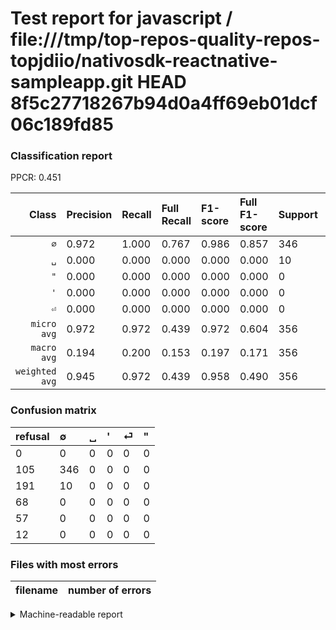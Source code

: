 # Test report for javascript / file:///tmp/top-repos-quality-repos-topjdiio/nativosdk-reactnative-sampleapp.git HEAD 8f5c27718267b94d0a4ff69eb01dcf06c189fd85

### Classification report

PPCR: 0.451

| Class | Precision | Recall | Full Recall | F1-score | Full F1-score | Support | Full Support | PPCR |
|------:|:----------|:-------|:------------|:---------|:---------|:--------|:-------------|:-----|
| `∅` | 0.972| 1.000| 0.767| 0.986| 0.857| 346| 451| 0.767 |
| `␣` | 0.000| 0.000| 0.000| 0.000| 0.000| 10| 201| 0.050 |
| `"` | 0.000| 0.000| 0.000| 0.000| 0.000| 0| 12| 0.000 |
| `'` | 0.000| 0.000| 0.000| 0.000| 0.000| 0| 68| 0.000 |
| `⏎` | 0.000| 0.000| 0.000| 0.000| 0.000| 0| 57| 0.000 |
| `micro avg` | 0.972| 0.972| 0.439| 0.972| 0.604| 356| 789| 0.451 |
| `macro avg` | 0.194| 0.200| 0.153| 0.197| 0.171| 356| 789| 0.451 |
| `weighted avg` | 0.945| 0.972| 0.439| 0.958| 0.490| 356| 789| 0.451 |

### Confusion matrix

|refusal|  ∅| ␣| '| ⏎| "| 
|:---|:---|:---|:---|:---|:---|
|0 |0 |0 |0 |0 |0 |
|105 |346 |0 |0 |0 |0 |
|191 |10 |0 |0 |0 |0 |
|68 |0 |0 |0 |0 |0 |
|57 |0 |0 |0 |0 |0 |
|12 |0 |0 |0 |0 |0 |

### Files with most errors

| filename | number of errors|
|:----:|:-----|

<details>
    <summary>Machine-readable report</summary>
```json
{
  "cl_report": {"\"": {"f1-score": 0.0, "precision": 0.0, "recall": 0.0, "support": 0}, "\u0027": {"f1-score": 0.0, "precision": 0.0, "recall": 0.0, "support": 0}, "macro avg": {"f1-score": 0.19715099715099715, "precision": 0.1943820224719101, "recall": 0.2, "support": 356}, "micro avg": {"f1-score": 0.9719101123595506, "precision": 0.9719101123595506, "recall": 0.9719101123595506, "support": 356}, "weighted avg": {"f1-score": 0.9580652389641153, "precision": 0.9446092665067544, "recall": 0.9719101123595506, "support": 356}, "\u2205": {"f1-score": 0.9857549857549858, "precision": 0.9719101123595506, "recall": 1.0, "support": 346}, "\u23ce": {"f1-score": 0.0, "precision": 0.0, "recall": 0.0, "support": 0}, "\u2423": {"f1-score": 0.0, "precision": 0.0, "recall": 0.0, "support": 10}},
  "cl_report_full": {"\"": {"f1-score": 0.0, "precision": 0.0, "recall": 0.0, "support": 12}, "\u0027": {"f1-score": 0.0, "precision": 0.0, "recall": 0.0, "support": 68}, "macro avg": {"f1-score": 0.1714993804213135, "precision": 0.1943820224719101, "recall": 0.15343680709534369, "support": 789}, "micro avg": {"f1-score": 0.6043668122270743, "precision": 0.9719101123595506, "recall": 0.4385297845373891, "support": 789}, "weighted avg": {"f1-score": 0.49015348903683387, "precision": 0.5555531820965238, "recall": 0.4385297845373891, "support": 789}, "\u2205": {"f1-score": 0.8574969021065675, "precision": 0.9719101123595506, "recall": 0.7671840354767184, "support": 451}, "\u23ce": {"f1-score": 0.0, "precision": 0.0, "recall": 0.0, "support": 57}, "\u2423": {"f1-score": 0.0, "precision": 0.0, "recall": 0.0, "support": 201}},
  "ppcr": 0.4512040557667934
}
```
</details>
